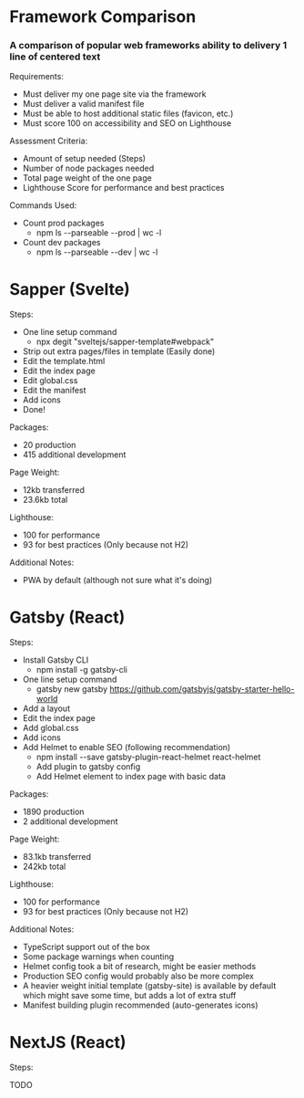 # Framework Comparison

### A comparison of popular web frameworks ability to delivery 1 line of centered text

Requirements:

- Must deliver my one page site via the framework
- Must deliver a valid manifest file
- Must be able to host additional static files (favicon, etc.)
- Must score 100 on accessibility and SEO on Lighthouse

Assessment Criteria:

- Amount of setup needed (Steps)
- Number of node packages needed
- Total page weight of the one page
- Lighthouse Score for performance and best practices

Commands Used:

- Count prod packages
    - npm ls --parseable --prod | wc -l
- Count dev packages
    - npm ls --parseable --dev | wc -l

# Sapper (Svelte)

Steps:

- One line setup command
    - npx degit "sveltejs/sapper-template#webpack"
- Strip out extra pages/files in template (Easily done)
- Edit the template.html
- Edit the index page
- Edit global.css
- Edit the manifest
- Add icons
- Done!

Packages:

- 20 production
- 415 additional development

Page Weight:

- 12kb transferred
- 23.6kb total

Lighthouse:

- 100 for performance
- 93 for best practices (Only because not H2)

Additional Notes:

- PWA by default (although not sure what it's doing)

# Gatsby (React)

Steps:

- Install Gatsby CLI
    - npm install -g gatsby-cli
- One line setup command
    - gatsby new gatsby https://github.com/gatsbyjs/gatsby-starter-hello-world
- Add a layout
- Edit the index page
- Add global.css
- Add icons
- Add Helmet to enable SEO (following recommendation)
    - npm install --save gatsby-plugin-react-helmet react-helmet
    - Add plugin to gatsby config
    - Add Helmet element to index page with basic data

Packages:

- 1890 production
- 2 additional development

Page Weight:

- 83.1kb transferred
- 242kb total

Lighthouse:

- 100 for performance
- 93 for best practices (Only because not H2)

Additional Notes:

- TypeScript support out of the box
- Some package warnings when counting
- Helmet config took a bit of research, might be easier methods
- Production SEO config would probably also be more complex
- A heavier weight initial template (gatsby-site) is available by default which might save some time, but adds a lot of extra stuff
- Manifest building plugin recommended (auto-generates icons)

# NextJS (React)

Steps:

TODO

